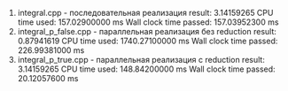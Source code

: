 1. integral.cpp - последовательная реализация
   result: 3.14159265
   CPU time used: 157.02900000 ms
   Wall clock time passed: 157.03952300 ms
2. integral_p_false.cpp - параллельная реализация без reduction
   result: 0.87941619
   CPU time used: 1740.27100000 ms
   Wall clock time passed: 226.99381000 ms
3. integral_p_true.cpp - параллельная реализация с reduction
   result: 3.14159265
   CPU time used: 148.84200000 ms
   Wall clock time passed: 20.12057600 ms